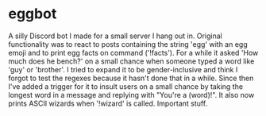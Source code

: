 # eggbot
A silly Discord bot I made for a small server I hang out in. Original functionality
was to react to posts containing the string 'egg' with an egg emoji and to print
egg facts on command ('!facts'). For a while it asked 'How much does he bench?'
on a small chance when someone typed a word like 'guy' or 'brother'. I tried
to expand it to be gender-inclusive and think I forgot to test the regexes because
it hasn't done that in a while. Since then I've added a trigger for it to insult 
users on a small chance by taking the longest word in a message and replying with 
"You're a (word)!". It also now prints ASCII wizards when '!wizard' is called.
Important stuff.
